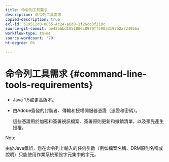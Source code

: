 ```yaml
---
title: 命令列工具需求
description: 命令列工具需求
copied-description: true
exl-id: b19512d0-0865-4c24-a6d8-1f26cd3f210c
source-git-commit: be43bbbd1051886c8979ff590a3197b2a7249b6a
workflow-type: tm+mt
source-wordcount: '79'
ht-degree: 0%

---
```


# 命令列工具需求 {#command-line-tools-requirements}

* Java 1.5或更高版本。
* 由Adobe簽發的封裝者、傳輸和授權伺服器憑證（憑證和密碼）。

   這些憑證用於加密和簽署視訊檔案、簽署原則更新和撤銷清單，以及預先產生授權。

>[!NOTE]
>
>由於Java錯誤，您在命令列上輸入的任何引數（例如檔案名稱、DRM原則名稱或說明）只能使用作業系統預設字元集中的字元。
